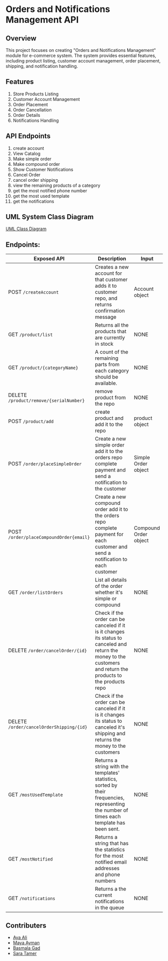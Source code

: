 # Orders and Notifications Management API
## Overview 
This project focuses on creating "Orders and Notifications Management" module for e-commerce system. The system provides essential features, including product listing, customer account management, order placement, shipping, and notification handling.

## Features
1. Store Products Listing
2. Customer Account Management
3. Order Placement
4. Order Cancellation
5. Order Details
6. Notifications Handling

## API Endpoints
1. create account
2. View Catalog
3. Make simple order
4. Make compound order
5. Show Customer Notifications
6. Cancel Order
7. cancel order shipping
8. view the remaining products of a category
9. get the most notified phone number
10. get the most used template
11. get the notifications


## UML System Class Diagram
[UML Class Diagram](https://drive.google.com/file/d/1lRUlbZHQLUFWefaV4nSO5YPS8Tra5vuX/view?usp=sharing)

## Endpoints:
| Exposed API | Description | Input |
| ----------- | ----------- | ----- |
| POST ```/createAccount``` |Creates a new account for that customer adds it to customer repo, and returns confirmation message| Account object |
| GET ```/product/list``` | Returns all the products that are currently in stock | NONE |
| GET ```/product/{categoryName}``` |  A count of the remaining parts from each category should be available.| NONE |
| DELETE ```/product/remove/{serialNumber}``` | remove product from the repo | NONE |
| POST ```/product/add``` |create product and add it to the repo| product object |
| POST ```/order/placeSimpleOrder``` | Create a new simple order add it to the orders repo complete payment and send a notification to the customer | Simple Order object |
| POST ```/order/placeCompoundOrder{email}``` | Create a new compound order add it to the orders repo complete payment for each customer and send a notification to each customer | Compound Order object |
| GET ```/order/listOrders``` | List all details of the order whether it's simple or compound | NONE |
| DELETE ```/order/cancelOrder/{id}``` | Check if the order can be canceled if it is it changes its status to canceled and return the money to the customers and return the products to the products repo | NONE |
| DELETE ```/order/cancelOrderShipping/{id}``` | Check if the order can be canceled if it is it changes its status to canceled it's shipping and returns the money to the customers | NONE |
| GET ```/mostUsedTemplate``` | Returns a string with the templates' statistics, sorted by their frequencies, representing the number of times each template has been sent. | NONE |
| GET ```/mostNotified``` | Returns a string that has the statistics for the most notified email addresses and phone numbers | NONE |
| GET ```/notifications``` | Returns a the current notifications in the queue | NONE |



## Contributers
- [Aya Ali](https://github.com/AyaA1i)
- [Maya Ayman](https://github.com/MayaZayn)
- [Basmala Gad](https://github.com/BasmalahGad)
- [Sara Tamer](https://github.com/SaraTamer)

